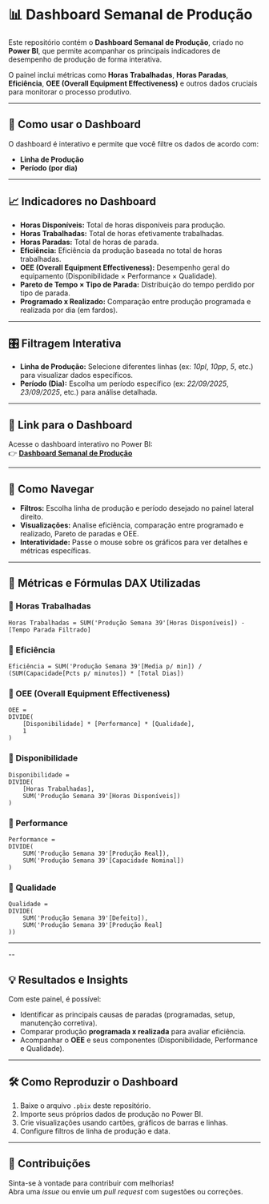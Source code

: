 # 📊 Dashboard Semanal de Produção

Este repositório contém o **Dashboard Semanal de Produção**, criado no **Power BI**, que permite acompanhar os principais indicadores de desempenho de produção de forma interativa.  

O painel inclui métricas como **Horas Trabalhadas**, **Horas Paradas**, **Eficiência**, **OEE (Overall Equipment Effectiveness)** e outros dados cruciais para monitorar o processo produtivo.

---

## 🚀 Como usar o Dashboard

O dashboard é interativo e permite que você filtre os dados de acordo com:

- **Linha de Produção**
- **Período (por dia)**

---

## 📈 Indicadores no Dashboard

- **Horas Disponíveis:** Total de horas disponíveis para produção.  
- **Horas Trabalhadas:** Total de horas efetivamente trabalhadas.  
- **Horas Paradas:** Total de horas de parada.  
- **Eficiência:** Eficiência da produção baseada no total de horas trabalhadas.  
- **OEE (Overall Equipment Effectiveness):** Desempenho geral do equipamento (Disponibilidade × Performance × Qualidade).  
- **Pareto de Tempo × Tipo de Parada:** Distribuição do tempo perdido por tipo de parada.  
- **Programado x Realizado:** Comparação entre produção programada e realizada por dia (em fardos).

---

## 🎛️ Filtragem Interativa

- **Linha de Produção:** Selecione diferentes linhas (ex: *10pl*, *10pp*, *5*, etc.) para visualizar dados específicos.  
- **Período (Dia):** Escolha um período específico (ex: *22/09/2025*, *23/09/2025*, etc.) para análise detalhada.

---

## 🔗 Link para o Dashboard

Acesse o dashboard interativo no Power BI:  
👉 [**Dashboard Semanal de Produção**](https://app.powerbi.com/view?r=eyJrIjoiMDMyN2YyNmUtYTFlMy00ZDAwLTlhNzQtOTU3OWI3OTQ4MDFmIiwidCI6IjNiNjhjOWQ3LWMxNzEtNDcxNi1hZGViLWRkOTY5YWYyNmI1NyJ9)

---

## 🧭 Como Navegar

- **Filtros:** Escolha linha de produção e período desejado no painel lateral direito.  
- **Visualizações:** Analise eficiência, comparação entre programado e realizado, Pareto de paradas e OEE.  
- **Interatividade:** Passe o mouse sobre os gráficos para ver detalhes e métricas específicas.  



---

## 📐 Métricas e Fórmulas DAX Utilizadas

### 🔸 Horas Trabalhadas
```DAX
Horas Trabalhadas = SUM('Produção Semana 39'[Horas Disponíveis]) - [Tempo Parada Filtrado]
```

### 🔸 Eficiência
```DAX
Eficiência = SUM('Produção Semana 39'[Media p/ min]) / (SUM(Capacidade[Pcts p/ minutos]) * [Total Dias])
```

### 🔸 OEE (Overall Equipment Effectiveness)
```DAX
OEE = 
DIVIDE(
    [Disponibilidade] * [Performance] * [Qualidade],
    1
)
```

### 🔸 Disponibilidade
```DAX
Disponibilidade = 
DIVIDE(
    [Horas Trabalhadas],
    SUM('Produção Semana 39'[Horas Disponíveis])
)
```

### 🔸 Performance
```DAX
Performance = 
DIVIDE(
    SUM('Produção Semana 39'[Produção Real]),
    SUM('Produção Semana 39'[Capacidade Nominal])
)
```

### 🔸 Qualidade
```DAX
Qualidade = 
DIVIDE(
    SUM('Produção Semana 39'[Defeito]),
    SUM('Produção Semana 39'[Produção Real]
))
```

---
--

## 💡 Resultados e Insights

Com este painel, é possível:

- Identificar as principais causas de paradas (programadas, setup, manutenção corretiva).  
- Comparar produção **programada x realizada** para avaliar eficiência.  
- Acompanhar o **OEE** e seus componentes (Disponibilidade, Performance e Qualidade).  

---

## 🛠️ Como Reproduzir o Dashboard

1. Baixe o arquivo `.pbix` deste repositório.  
2. Importe seus próprios dados de produção no Power BI.  
3. Crie visualizações usando cartões, gráficos de barras e linhas.  
4. Configure filtros de linha de produção e data.  

---

## 🤝 Contribuições

Sinta-se à vontade para contribuir com melhorias!  
Abra uma *issue* ou envie um *pull request* com sugestões ou correções.
